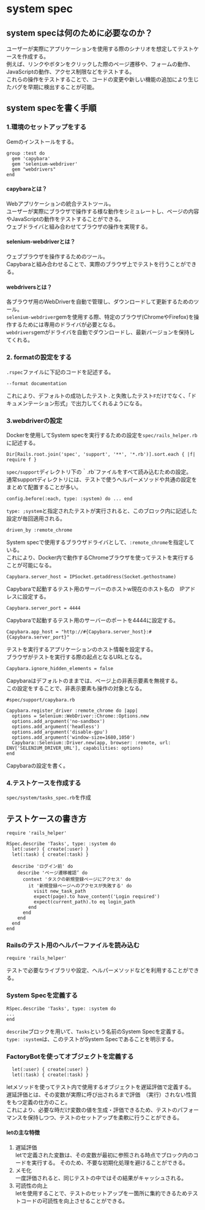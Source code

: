 # system spec

## system specは何のために必要なのか？
ユーザーが実際にアプリケーションを使用する際のシナリオを想定してテストケースを作成する。  
例えば、リンクやボタンをクリックした際のページ遷移や、フォームの動作、JavaScriptの動作、アクセス制限などをテストする。  
これらの操作をテストすることで、コードの変更や新しい機能の追加により生じたバグを早期に検出することが可能。

## system specを書く手順
### 1.環境のセットアップをする
Gemのインストールをする。
```
group :test do
  gem 'capybara'
  gem 'selenium-webdriver'
  gem "webdrivers"
end
```
#### capybaraとは？
Webアプリケーションの統合テストツール。  
ユーザーが実際にブラウザで操作する様な動作をシミュレートし、ページの内容やJavaScriptの動作をテストすることができる。  
ウェブドライバと組み合わせてブラウザの操作を実現する。

#### selenium-webdriverとは？
ウェブブラウザを操作するためのツール。  
Capybaraと組み合わせることで、実際のブラウザ上でテストを行うことができる。

#### webdriversとは？
各ブラウザ用のWebDriverを自動で管理し、ダウンロードして更新するためのツール。  
`selenium-webdriver`gemを使用する際、特定のブラウザ(ChromeやFirefox)を操作するためには専用のドライバが必要となる。  
`webdrivers`gemがドライバを自動でダウンロードし、最新バージョンを保持してくれる。

### 2. formatの設定をする
`.rspec`ファイルに下記のコードを記述する。
```
--format documentation
```
これにより、デフォルトの成功したテスト`.`と失敗したテスト`F`だけでなく、「ドキュメンテーション形式」で出力してくれるようになる。

### 3.webdriverの設定
Dockerを使用してSystem specを実行するための設定を`spec/rails_helper.rb`に記述する。
```
Dir[Rails.root.join('spec', 'support', '**', '*.rb')].sort.each { |f| require f }
```
`spec/support`ディレクトリ下の｀.rb`ファイルをすべて読み込むための設定。  
通常supportディレクトリには、テストで使うヘルパーメソッドや共通の設定をまとめて配置することが多い。

```
config.before(:each, type: :system) do ... end
```
`type: ;system`と指定されたテストが実行されると、このブロック内に記述した設定が毎回適用される。

```
driven_by :remote_chrome
```
System specで使用するブラウザドライバとして、`:remote_chrome`を指定している。  
これにより、Docker内で動作するChromeブラウザを使ってテストを実行することが可能になる。

```
Capybara.server_host = IPSocket.getaddress(Socket.gethostname)
```
Capybaraで起動するテスト用のサーバーのホストw現在のホスト名の　IPアドレスに設定する。

```
Capybara.server_port = 4444
```
Capybaraで起動するテスト用のサーバーのポートを4444に設定する。

```
Capybara.app_host = "http://#{Capybara.server_host}:#{Capybara.server_port}"
```
テストを実行するアプリケーションのホスト情報を設定する。  
ブラウザがテストを実行する際の起点となるURLとなる。

```
Capybara.ignore_hidden_elements = false
```
Capybaraはデフォルトのままでは、ページ上の非表示要素を無視する。  
この設定をすることで、非表示要素も操作の対象となる。

```
#spec/support/capybara.rb

Capybara.register_driver :remote_chrome do |app|
  options = Selenium::WebDriver::Chrome::Options.new
  options.add_argument('no-sandbox')
  options.add_argument('headless')
  options.add_argument('disable-gpu')
  options.add_argument('window-size=1680,1050')
  Capybara::Selenium::Driver.new(app, browser: :remote, url: ENV['SELENIUM_DRIVER_URL'], capabilities: options)
end
```
Capybaraの設定を書く。

### 4.テストケースを作成する
`spec/system/tasks_spec.rb`を作成

## テストケースの書き方
```
require 'rails_helper'

RSpec.describe 'Tasks', type: :system do
  let(:user) { create(:user) }
  let(:task) { create(:task) }

  describe 'ログイン前' do
    describe 'ページ遷移確認’ do
      context 'タスクの新規登録ページにアクセス' do
        it '新規登録ページへのアクセスが失敗する' do
          visit new_task_path
          expect(page).to have_content('Login required')
          expect(current_path).to eq login_path
        end
      end
    end
  end
end
```
### Railsのテスト用のヘルパーファイルを読み込む
```
require 'rails_helper'
```
テストで必要なライブラリや設定、ヘルパーメソッドなどを利用することができる。

### System Specを定義する
```
RSpec.describe 'Tasks', type: :system do
...
end
```
`describe`ブロックを用いて、`Tasks`という名前のSystem Specを定義する。  
`type: :system`は、このテストがSystem Specであることを明示する。

### FactoryBotを使ってオブジェクトを定義する
```
  let(:user) { create(:user) }
  let(:task) { create(:task) }
```
letメソッドを使ってテスト内で使用するオブジェクトを遅延評価で定義する。  
遅延評価とは、その変数が実際に呼び出されるまで評価　（実行）されない性質をもつ定義の仕方のこと。  
これにより、必要な時だけ変数の値を生成・評価できるため、テストのパフォーマンスを保持しつつ、テストのセットアップを柔軟に行うことができる。

#### letの主な特徴
1. 遅延評価  
   letで定義された変数は、その変数が最初に参照される時点でブロック内のコードを実行する。
   そのため、不要な初期化処理を避けることができる。
2. メモ化  
   一度評価されると、同じテストの中ではその結果がキャッシュされる。
3. 可読性の向上  
   letを使用することで、テストのセットアップを一箇所に集約できるためテストコードの可読性を向上させることができる。

